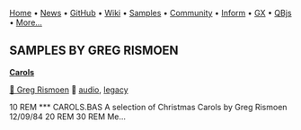 [Home](https://qb64.com) • [News](../news.md) • [GitHub](https://github.com/QB64Official/qb64) • [Wiki](https://github.com/QB64Official/qb64/wiki) • [Samples](../samples.md) • [Community](../community.md) • [Inform](../inform.md) • [GX](../gx.md) • [QBjs](../qbjs.md) • [More...](../more.md)

## SAMPLES BY GREG RISMOEN

**[Carols](carols/index.md)**

[🐝 Greg Rismoen](greg-rismoen.md) 🔗 [audio](audio.md), [legacy](legacy.md)

10 REM *** CAROLS.BAS   A selection of Christmas Carols by Greg Rismoen 12/09/84 20 REM 30 REM Me...
